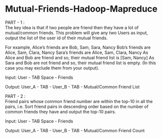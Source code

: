 # Mutual-Friends-Hadoop-Mapreduce

PART - 1 :  
The key idea is that if two
people are friend then they have a lot of mutual/common friends. This
problem will give any two Users as input, output the list of the user id of their
mutual friends.

For example,
Alice’s friends are Bob, Sam, Sara, Nancy
Bob’s friends are Alice, Sam, Clara, Nancy
Sara’s friends are Alice, Sam, Clara, Nancy
As Alice and Bob are friend and so, their mutual friend list is [Sam, Nancy]
As Sara and Bob are not friend and so, their mutual friend list is empty. (In this
case you may exclude them from your output).

Input:
User - TAB Space - Friends

Output:
User_A - TAB - User_B - TAB - Mutual/Common Friend List

PART - 2 :                                                              
Friend pairs whose common friend number are within the top-10 in all the
pairs, i.e. Sort friend pairs in descending order based on the number of
common friends they have and output the top-10 pairs.

Input:
User - TAB Space - Friends

Output:
User_A - TAB - User_B - TAB - Mutual/Common Friend Count
